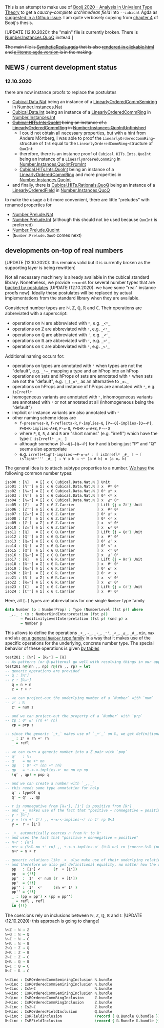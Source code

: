 

This is an attempt to make use of [Booij 2020 - Analysis in Univalent Type Theory](https://abooij.blogspot.com/p/phd-thesis.html) to get a _cauchy-complete archimedean field_ into `--cubical` Agda as [suggested in a Github issue](https://github.com/agda/cubical/issues/286). I am quite verbosely copying from [chapter 4](chapter-4-1.md) of Booij's thesis.

[UPDATE (12.10.2020): the "main" file is currently broken. There is [Number.Instances.QuoQ](https://mchristianl.github.io/synthetic-reals/html/Number.Instances.QuoQ.Instance.html) instead.]

~~The main file is [SyntheticReals.agda](agda/SyntheticReals.agda) that is also [rendered in clickable html](https://mchristianl.github.io/synthetic-reals/html/SyntheticReals.html) and [a literate agda version](https://mchristianl.github.io/synthetic-reals/html/) is in the making.~~

## NEWS / current development status

### 12.10.2020

there are now instance proofs to replace the postulates
- [Cubical.Data.Nat](https://mchristianl.github.io/synthetic-reals/html/Cubical.Data.Nat.html) being an instance of a [LinearlyOrderedCommSemiring](https://mchristianl.github.io/synthetic-reals/html/Number.Bundles2.html#LinearlyOrderedCommSemiring) in [Number.Instances.Nat](https://mchristianl.github.io/synthetic-reals/html/Number.Instances.Nat.html#bundle)
- [Cubical.Data.Int](https://mchristianl.github.io/synthetic-reals/html/Cubical.Data.Int.html) being an instance of a [LinearlyOrderedCommRing](https://mchristianl.github.io/synthetic-reals/html/Number.Bundles2.html#LinearlyOrderedCommRing) in [Number.Instances.Int](https://mchristianl.github.io/synthetic-reals/html/Number.Instances.Int.html#ℤbundle)
- ~~[Cubical.HITs.Ints.QuoInt](https://mchristianl.github.io/synthetic-reals/html/Cubical.HITs.Ints.QuoInt.html) being an instance of a [LinearlyOrderedCommRing](https://mchristianl.github.io/synthetic-reals/html/Number.Bundles2.html#LinearlyOrderedCommRing) in [Number.Instances.QuoIntUnfinished](https://mchristianl.github.io/synthetic-reals/html/Number.Instances.QuoIntUnfinished.html)~~
  - I could not obtain all necessary properties, but with a hint from Anders Mörtberg, I was able to proof the `LinearlyOrderedCommRing`-structure of `Int` equal to the `LinearlyOrderedCommRing`-structure of `QuoInt`
  - therefore, there is an instance proof of `Cubical.HITs.Ints.QuoInt` being an instance of a `LinearlyOrderedCommRing` in [Number.Instances.QuoIntFromInt](https://mchristianl.github.io/synthetic-reals/html/Number.Instances.QuoIntFromInt.html#bundle)
  - [Cubical.HITs.Ints.QuoInt](https://mchristianl.github.io/synthetic-reals/html/Cubical.HITs.Ints.QuoInt.html) being an instance of a [LinearlyOrderedCommRing](https://mchristianl.github.io/synthetic-reals/html/Number.Bundles2.html#LinearlyOrderedCommRing) and more properties in [Number.Instances.QuoInt](https://mchristianl.github.io/synthetic-reals/html/Number.Instances.QuoInt.html)
- and finally, there is [Cubical.HITs.Rationals.QuoQ](https://mchristianl.github.io/synthetic-reals/html/Cubical.HITs.Rationals.QuoQ.html) being an instance of a [LinearlyOrderedField](https://mchristianl.github.io/synthetic-reals/html/Number.Bundles2.html#LinearlyOrderedField) in [Number.Instances.QuoQ](https://mchristianl.github.io/synthetic-reals/html/Number.Instances.QuoQ.Instance.html#ℚbundle)

to make the usage a bit more convenient, there are little "preludes" with renamed properties for
- [Number.Prelude.Nat](https://mchristianl.github.io/synthetic-reals/html/Number.Prelude.Nat.html)
- [Number.Prelude.Int](https://mchristianl.github.io/synthetic-reals/html/Number.Prelude.Int.html) (although this should not be used because `QuoInt` is preferred)
- [Number.Prelude.QuoInt](https://mchristianl.github.io/synthetic-reals/html/Number.Prelude.QuoInt.html)
- (`Number.Prelude.QuoQ` comes next)

## developments on-top of real numbers

[UPDATE (12.10.2020): this remains valid but it is currently broken as the supporting layer is being rewritten]

Not all necessary machinery is already available in the cubical standard library. Nonetheless, we provide `record`s for several number types that are [backed by postulates](https://mchristianl.github.io/synthetic-reals/html/Number.Postulates.html) [UPDATE (12.10.2020): we have some "real" instance proofs now]. Ideally these postulates will be replaced by actual implementations from the standard library when they are available.

Considered number types are ℕ, ℤ, ℚ, ℝ and ℂ. Their operations are abbreviated with a superscript:
- operations on ℕ are abbreviated with `ⁿ`, e.g. `_<ⁿ_`
- operations on ℤ are abbreviated with `ᶻ`, e.g. `_<ᶻ_`
- operations on ℚ are abbreviated with `ᶠ`, e.g. `_<ᶠ_`
- operations on ℝ are abbreviated with `ʳ`, e.g. `_<ʳ_`
- operations on ℂ are abbreviated with `ᶜ`, e.g. `_<ᶜ_`

Additional naming occurs for:
- operations on types are annotated with `ᵗ` when types are not the "default", e.g. `_ᵗ⇒_` mapping a type and an hProp into an hProp
- operations on sets and hProps of sets are annotated with `ˢ` when sets are not the "default", e.g. `[_]_≡ˢ_` as an alternative to `_≡ₚ_`
- operations on hProps and instance of hProps are annotated with `ᵖ`, e.g. `isIrreflᵖ`
- homogeneous variants are annotated with `ʰ`, inhomogeneous variants are annotated  with `ⁱ` or not annotated at all (inhomogeneous being the "default")
- implicit or instance variants are also annotated with `ⁱ`
- other naming scheme ideas are
  - `f-preserves-R`, `f-reflects-R`, `P-implies-Q`, `[P⇒¬Q]-implies-[Q⇒¬P]`, `P+Q+R-implies-A+B`, `P-≡-Q`, `P+Q+R-≡-A+B`, `P-⇔-Q`
  - where `P`, `Q`, `R`, `A` and `B` are "short names" (e.g. "irrefl") which have the type `[ isIrreflᵖ _<_ ]`
  - although somehow `[P⇒¬Q]⇔[Q⇒¬P]` for `P` and `Q` being just "P" and "Q" seems also appropriate
  - e.g. `irrefl+tight-implies-¬#-≡-≡ᵖ : [ isIrreflᵖ _#_ ] → [ isTightᵖ''' _#_ ] → ∀ a b → ¬ᵖ (a # b) ≡ (a ≡ₚ b)`

The general idea is to attach subtype properties to a number. [We have](https://mchristianl.github.io/synthetic-reals/html/Summary.html) the following common number types:

```agda
iso00 : [ℕ]   ≅ Σ[ x ∈ Cubical.Data.Nat.ℕ ] Unit
iso01 : [ℕ⁺⁻] ≅ Σ[ x ∈ Cubical.Data.Nat.ℕ ] x  #ⁿ 0ⁿ
iso02 : [ℕ₀⁺] ≅ Σ[ x ∈ Cubical.Data.Nat.ℕ ] 0ⁿ ≤ⁿ x
iso03 : [ℕ⁺]  ≅ Σ[ x ∈ Cubical.Data.Nat.ℕ ] 0ⁿ <ⁿ x
iso04 : [ℕ₀⁻] ≅ Σ[ x ∈ Cubical.Data.Nat.ℕ ] x  ≤ⁿ 0ⁿ
iso05 : [ℤ]   ≅ Σ[ x ∈ ℤ.Carrier          ] Lift {j = ℤℓ'} Unit
iso06 : [ℤ⁺⁻] ≅ Σ[ x ∈ ℤ.Carrier          ] x  #ᶻ 0ᶻ
iso07 : [ℤ₀⁺] ≅ Σ[ x ∈ ℤ.Carrier          ] 0ᶻ ≤ᶻ x
iso08 : [ℤ⁺]  ≅ Σ[ x ∈ ℤ.Carrier          ] 0ᶻ <ᶻ x
iso09 : [ℤ⁻]  ≅ Σ[ x ∈ ℤ.Carrier          ] x  <ᶻ 0ᶻ
iso10 : [ℤ₀⁻] ≅ Σ[ x ∈ ℤ.Carrier          ] x  ≤ᶻ 0ᶻ
iso11 : [ℚ]   ≅ Σ[ x ∈ ℚ.Carrier          ] Lift {j = ℚℓ'} Unit
iso12 : [ℚ⁺⁻] ≅ Σ[ x ∈ ℚ.Carrier          ] x  #ᶠ 0ᶠ
iso13 : [ℚ₀⁺] ≅ Σ[ x ∈ ℚ.Carrier          ] 0ᶠ ≤ᶠ x
iso14 : [ℚ⁺]  ≅ Σ[ x ∈ ℚ.Carrier          ] 0ᶠ <ᶠ x
iso15 : [ℚ⁻]  ≅ Σ[ x ∈ ℚ.Carrier          ] x  <ᶠ 0ᶠ
iso16 : [ℚ₀⁻] ≅ Σ[ x ∈ ℚ.Carrier          ] x  ≤ᶠ 0ᶠ
iso17 : [ℝ]   ≅ Σ[ x ∈ ℝ.Carrier          ] Lift {j = ℝℓ'} Unit
iso18 : [ℝ⁺⁻] ≅ Σ[ x ∈ ℝ.Carrier          ] x  #ʳ 0ʳ
iso19 : [ℝ₀⁺] ≅ Σ[ x ∈ ℝ.Carrier          ] 0ʳ ≤ʳ x
iso20 : [ℝ⁺]  ≅ Σ[ x ∈ ℝ.Carrier          ] 0ʳ <ʳ x
iso21 : [ℝ⁻]  ≅ Σ[ x ∈ ℝ.Carrier          ] x  <ʳ 0ʳ
iso22 : [ℝ₀⁻] ≅ Σ[ x ∈ ℝ.Carrier          ] x  ≤ʳ 0ʳ
iso23 : [ℂ]   ≅ Σ[ x ∈ ℂ.Carrier          ] Lift {j = ℂℓ'} Unit
iso24 : [ℂ⁺⁻] ≅ Σ[ x ∈ ℂ.Carrier          ] x  #ᶜ 0ᶜ
```

Here, all `[…]` types are abbreviations for one single `Number` type family

```agda
data Number (p : NumberProp) : Type (NumberLevel (fst p)) where
  _,,_ : (x : NumberKindInterpretation (fst p))
       → PositivityLevelInterpretation (fst p) (snd p) x
       → Number p
```

This allows to define the operations `_+_`, `-_`, `_·_`, `_⁻¹`, `_<_`, `_≤_`, `_#_`, `min`, `max` and `abs` [on a general `Number` type family](https://mchristianl.github.io/synthetic-reals/html/Number.Base.html) in a way that it makes use of the specific operations for the underlying, concrete number type. The special behavior of these operations is given [by tables](https://mchristianl.github.io/synthetic-reals/html/Number.Operations.Specification.html)

```agda
test201 : [ℕ⁺] → [ℝ₀⁺] → [ℝ]
-- As-patterns (or @-patterns) go well with resolving things in our approach
test201 n@(nn ,, np) r@(rn ,, rp) = let
-- generic operations are provided
-- q : [ℕ⁺]
-- z : [ℝ₀⁺]
   q = n + n
   z = r + r

-- we can project-out the underlying number of a `Number` with `num`
-- zʳ : ℝ
   zʳ = num z

-- and we can project-out the property of a `Number` with `prp`
-- zp : 0ʳ ≤ʳ (rn +ʳ rn)
   zp = prp z

-- since the generic `_+_` makes use of `_+ʳ_` on ℝ, we get definitional equality
   _ : zʳ ≡ rn +ʳ rn
   _ = refl

-- we can turn a generic number into a Σ pair with `pop`
-- qʳ   : ℕ₀
-- qʳ   = nn +ⁿ nn
-- qp   : 0ⁿ <ⁿ (nn +ⁿ nn)
-- qp   = +-<-<-implies-<ʳ nn nn np np
   (qʳ , qp) = pop q

-- and we can create a number with `_,,_`
-- this needs some type annotation for help
   q' : typeOf q
   q' = qʳ ,, qp

-- r is nonnegative from [ℝ₀⁺], [1ʳ] is positive from [ℝ⁺]
-- and _+_ makes use of the fact that "positive + nonnegative = positive"
-- y : [ℝ⁺]
-- y = (rn +ʳ 1ʳ) ,, +-≤-<-implies-<ʳ rn 1ʳ rp 0<1
   y =  r + [1ʳ]

-- _+_ automatically coerces n from ℕ⁺ to ℝ⁺
-- and uses the fact that "positive + nonnegative = positive"
-- n+r : [ℝ⁺]
-- n+r = (ℕ↪ℝ nn +ʳ rn) ,, +-<-≤-implies-<ʳ (ℕ↪ℝ nn) rn (coerce-ℕ↪ℝ (nn ,, np)) rp
   n+r = n + r

-- generic relations like _<_ also make use of their underlying relations
-- and therefore we also get definitional equality, no matter how the relation is stated
   pp   : [1ʳ] <      (r  + [1ʳ])
   pp   = {!!}
   pp'  :  1ʳ  <ʳ num (r  + [1ʳ])
   pp'  = {!!}
   pp'' :  1ʳ  <ʳ     (rn +ʳ 1ʳ )
   pp'' = {!!}
   _ : (pp ≡ pp') × (pp ≡ pp'')
   _ = refl , refl
   in {!!}
```

The coercions rely on inclusions between ℕ, ℤ, ℚ, ℝ and ℂ [UPDATE (12.10.2020): this approach is going to change]

```agda
ℕ↪ℤ : ℕ → ℤ
ℕ↪ℚ : ℕ → ℚ
ℕ↪ℂ : ℕ → ℂ
ℕ↪ℝ : ℕ → ℝ
ℤ↪ℚ : ℤ → ℚ
ℤ↪ℝ : ℤ → ℝ
ℤ↪ℂ : ℤ → ℂ
ℚ↪ℝ : ℚ → ℝ
ℚ↪ℂ : ℚ → ℂ
ℝ↪ℂ : ℝ → ℂ

ℕ↪ℤinc : IsROrderedCommSemiringInclusion ℕ.bundle                       (record { ℤ.Bundle ℤ.bundle }) ℕ↪ℤ
ℕ↪ℚinc : IsROrderedCommSemiringInclusion ℕ.bundle                       (record { ℚ.Bundle ℚ.bundle }) ℕ↪ℚ
ℕ↪ℂinc : Isℕ↪ℂ                           ℕ.bundle                       ℂ.bundle                       ℕ↪ℂ
ℕ↪ℝinc : IsROrderedCommSemiringInclusion ℕ.bundle                       (record { ℝ.Bundle ℝ.bundle }) ℕ↪ℝ
ℤ↪ℚinc : IsROrderedCommRingInclusion     ℤ.bundle                       (record { ℚ.Bundle ℚ.bundle }) ℤ↪ℚ
ℤ↪ℝinc : IsROrderedCommRingInclusion     ℤ.bundle                       (record { ℝ.Bundle ℝ.bundle }) ℤ↪ℝ
ℤ↪ℂinc : Isℤ↪ℂ                           ℤ.bundle                       ℂ.bundle                       ℤ↪ℂ
ℚ↪ℝinc : IsROrderedFieldInclusion        ℚ.bundle                       (record { ℝ.Bundle ℝ.bundle }) ℚ↪ℝ
ℚ↪ℂinc : IsRFieldInclusion               (record { ℚ.Bundle ℚ.bundle }) (record { ℂ.Bundle ℂ.bundle }) ℚ↪ℂ
ℝ↪ℂinc : IsRFieldInclusion               (record { ℝ.Bundle ℝ.bundle }) (record { ℂ.Bundle ℂ.bundle }) ℝ↪ℂ
```
